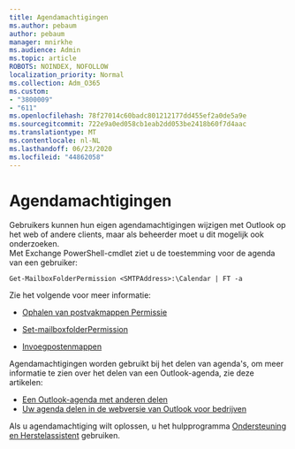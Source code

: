 ```yaml
---
title: Agendamachtigingen
ms.author: pebaum
author: pebaum
manager: mnirkhe
ms.audience: Admin
ms.topic: article
ROBOTS: NOINDEX, NOFOLLOW
localization_priority: Normal
ms.collection: Adm_O365
ms.custom:
- "3800009"
- "611"
ms.openlocfilehash: 78f27014c60badc801212177dd455ef2a0de5a9e
ms.sourcegitcommit: 722e9a0ed058cb1eab2dd053be2418b60f7d4aac
ms.translationtype: MT
ms.contentlocale: nl-NL
ms.lasthandoff: 06/23/2020
ms.locfileid: "44862058"
---
```

# <a name="calendar-permissions"></a>Agendamachtigingen

Gebruikers kunnen hun eigen agendamachtigingen wijzigen met Outlook op het web of andere clients, maar als beheerder moet u dit mogelijk ook onderzoeken.  
Met Exchange PowerShell-cmdlet ziet u de toestemming voor de agenda van een gebruiker:

`Get-MailboxFolderPermission <SMTPAddress>:\Calendar | FT -a`

Zie het volgende voor meer informatie:

- [Ophalen van postvakmappen Permissie](https://docs.microsoft.com/powershell/module/exchange/get-mailboxfolderpermission?view=exchange-ps)

- [Set-mailboxfolderPermission](https://docs.microsoft.com/powershell/module/exchange/set-mailboxfolderpermission?view=exchange-ps)

- [Invoegpostenmappen](https://office.visualstudio.com/DefaultCollection/MAX/_queries/query/Add-MailboxFolderPermission)

Agendamachtigingen worden gebruikt bij het delen van agenda's, om meer informatie te zien over het delen van een Outlook-agenda, zie deze artikelen:

- [Een Outlook-agenda met anderen delen](https://support.office.com/article/353ed2c1-3ec5-449d-8c73-6931a0adab88)
- [Uw agenda delen in de webversie van Outlook voor bedrijven](https://support.office.com/article/7ecef8ae-139c-40d9-bae2-a23977ee58d5)

Als u agendamachtiging wilt oplossen, u het hulpprogramma [Ondersteuning en Herstelassistent](https://support.microsoft.com/office/e90bb691-c2a7-4697-a94f-88836856c72f) gebruiken.